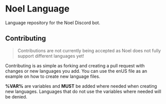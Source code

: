 # Noel Language
Language repository for the Noel Discord bot.

## Contributing
> Contributions are not currently being accepted as Noel does not fully support different languages yet!

Contributing is as simple as forking and creating a pull request with changes or new languages you add. You can use the enUS file as an example on how to create new language files.

**%VAR%** are variables and **MUST** be added where needed when creating new languages. Languages that do not use the variables where needed will be denied.
